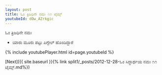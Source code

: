 ```yaml
---
layout: post
title: ಓಂ ತ್ರಿಜಧಿನೇ ನಮಃ ೧೧ ಟೈಮ್ಸ್
youtubeId: dOw_AZrkgic
---
```

 
 
 ಓಂ ತ್ರಿಜಧಿನೇ ನಮಃ  
 
 -  ಯಾರು ಮೂರು ಪಟ್ಟು ಪಿಗ್ಟೇಲ್ ಹೊಂದಿದ್ದಾರೆ 
 
  
 
  
 
 
 
 
 
 


{% include youtubePlayer.html id=page.youtubeId %}
 
[Next]({{ site.baseurl }}{% link  split1/_posts/2012-12-28-ಓಂ ಸಿದ್ಧಾರ್ಥಯ ನಮಃ ೧೧ ಟೈಮ್ಸ್.md%})
 
